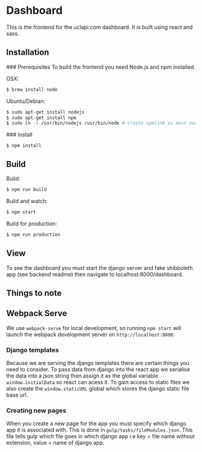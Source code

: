 # Dashboard

This is the frontend for the uclapi.com dashboard. It is built using react and sass.

## Installation

### Prerequisites
To build the frontend you need Node.js and npm installed.

OSX:
``` Bash
$ brew install node
```

Ubuntu/Debian:
``` Bash
$ sudo apt-get install nodejs
$ sudo apt-get install npm
$ sudo ln -s /usr/bin/nodejs /usr/bin/node # create symlink as most nodejs tools use the name node to execute
```

### Install

```
$ npm install
```

## Build
Build:
``` Bash
$ npm run build
```

Build and watch:
``` Bash
$ npm start
```

Build for production:
``` Bash
$ npm run production
```

## View
To see the dashboard you must start the django server and fake shibboleth app (see backend readme) then navigate to localhost:8000/dashboard. 

## Things to note

## Webpack Serve
We use `webpack-serve` for local development, so running `npm start` will launch
the webpack development server on `http://localhost:8080`.

### Django templates
Because we are serving the django templates there are certain things you need to consider. To pass data from django into the react app we serialise
the data into a json string then assign it as the global variable `window.initialData` so react can acess it. To gain access to static files
we also create the `window.staticURL` global which stores the django static file base url.

### Creating new pages
When you create a new page for the app you must specify which django app it is associated with. This is done in `gulp/tasks/fileModules.json`.
This file tells gulp which file goes in which django app i.e key = file name without extension, value = name of django app.
